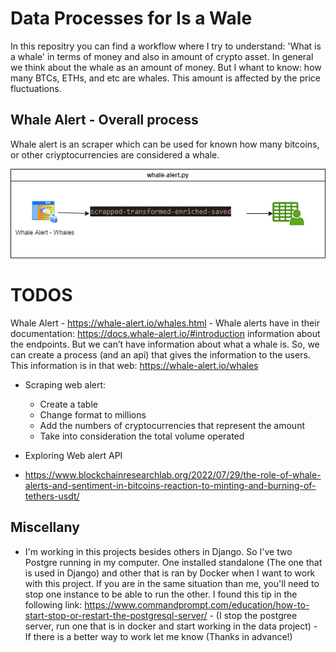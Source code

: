 # Data Processes for Is a Wale

In this repositry you can find a workflow where I try to understand: 'What is a whale' in terms of money and also in amount of crypto asset. In general we think about the whale as an amount of money. But I whant to know: how many BTCs, ETHs, and etc are whales. This amount is affected by the price fluctuations.

## Whale Alert - Overall process 

Whale alert is an scraper which can be used for known how many bitcoins, or other criyptocurrencies are considered a whale.

![](documentation/whale-alert.png) 

# TODOS

Whale Alert - https://whale-alert.io/whales.html - Whale alerts have in their documentation: https://docs.whale-alert.io/#introduction information about the endpoints. But we can’t have information about what a whale is. So, we can create a process (and an api) that gives the information to the users. This information is in that web: https://whale-alert.io/whales
* Scraping web alert:
    * Create a table
    * Change format to millions
    * Add the numbers of cryptocurrencies that represent the amount
    * Take into consideration the total volume operated

* Exploring Web alert API
* https://www.blockchainresearchlab.org/2022/07/29/the-role-of-whale-alerts-and-sentiment-in-bitcoins-reaction-to-minting-and-burning-of-tethers-usdt/

## Miscellany

- I'm working in this projects besides others in Django. So I've two Postgre running in my computer. One installed standalone (The one that is used in Django) and other that is ran by Docker when I want to work with this project. If you are in the same situation than me, you'll need to stop one instance to be able to run the other. I found this tip in the following link: https://www.commandprompt.com/education/how-to-start-stop-or-restart-the-postgresql-server/ - (I stop the postgree server, run one that is in docker and start working in the data project) - If there is a better way to work let me know (Thanks in advance!)